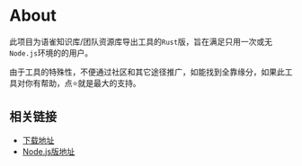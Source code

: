 # About

此项目为语雀知识库/团队资源库导出工具的`Rust`版，旨在满足只用一次或无`Node.js`环境的的用户。  

由于工具的特殊性，不便通过社区和其它途径推广，如能找到全靠缘分，如果此工具对你有帮助，点⭐️就是最大的支持。

## 相关链接

- [下载地址](https://github.com/vannvan/rust-explore/releases)
- [Node.js版地址](https://github.com/vannvan/yuque-tools)
